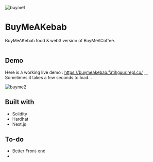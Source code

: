 ![buyme1](https://user-images.githubusercontent.com/32412899/213929352-aa904cff-b94b-45c0-a7e2-d5c96f397256.png)

# BuyMeAKebab
<table>
<tr>

  BuyMeAKebab food & web3 version of BuyMeACoffee.

</tr>
</table>


## Demo
Here is a working live demo :  https://buymeakebab.fatihguur.repl.co/ __
Sometimes it takes a few seconds to load...

![buyme2](https://user-images.githubusercontent.com/32412899/213929375-f23fa9fe-d10f-4c0a-b3fa-b0764c71b2c3.png)




## Built with 

- Solidity
- Hardhat
- Next.js


## To-do
- Better Front-end
- 





